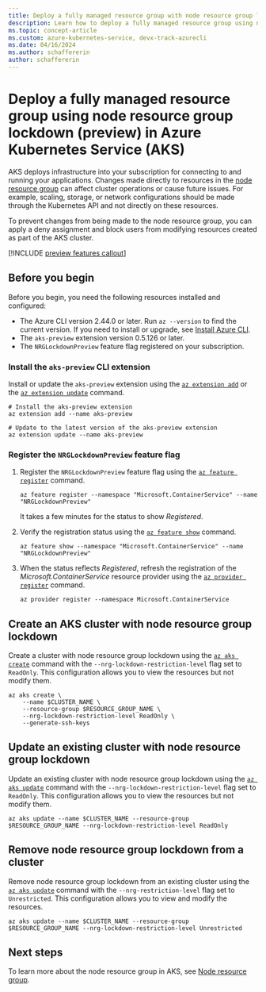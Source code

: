 ```yaml
---
title: Deploy a fully managed resource group with node resource group lockdown (preview) in Azure Kubernetes Service (AKS)
description: Learn how to deploy a fully managed resource group using node resource group lockdown (preview) in Azure Kubernetes Service (AKS).
ms.topic: concept-article
ms.custom: azure-kubernetes-service, devx-track-azurecli
ms.date: 04/16/2024
ms.author: schaffererin
author: schaffererin
---
```


# Deploy a fully managed resource group using node resource group lockdown (preview) in Azure Kubernetes Service (AKS)

AKS deploys infrastructure into your subscription for connecting to and running your applications. Changes made directly to resources in the [node resource group][whatis-nrg] can affect cluster operations or cause future issues. For example, scaling, storage, or network configurations should be made through the Kubernetes API and not directly on these resources.

To prevent changes from being made to the node resource group, you can apply a deny assignment and block users from modifying resources created as part of the AKS cluster.

[!INCLUDE [preview features callout](~/reusable-content/ce-skilling/azure/includes/aks/includes/preview/preview-callout.md)]

## Before you begin

Before you begin, you need the following resources installed and configured:

* The Azure CLI version 2.44.0 or later. Run `az --version` to find the current version. If you need to install or upgrade, see [Install Azure CLI][azure-cli-install].
* The `aks-preview` extension version 0.5.126 or later.
* The `NRGLockdownPreview` feature flag registered on your subscription.

### Install the `aks-preview` CLI extension

Install or update the `aks-preview` extension using the [`az extension add`][az-extension-add] or the [`az extension update`][az-extension-update] command.

```azurecli-interactive
# Install the aks-preview extension
az extension add --name aks-preview

# Update to the latest version of the aks-preview extension
az extension update --name aks-preview
```

### Register the `NRGLockdownPreview` feature flag

1. Register the `NRGLockdownPreview` feature flag using the [`az feature register`][az-feature-register] command.

    ```azurecli-interactive
    az feature register --namespace "Microsoft.ContainerService" --name "NRGLockdownPreview"
    ```

    It takes a few minutes for the status to show *Registered*.

2. Verify the registration status using the [`az feature show`][az-feature-show] command.

    ```azurecli-interactive
    az feature show --namespace "Microsoft.ContainerService" --name "NRGLockdownPreview"
    ```

3. When the status reflects *Registered*, refresh the registration of the *Microsoft.ContainerService* resource provider using the [`az provider register`][az-provider-register] command.

    ```azurecli-interactive
    az provider register --namespace Microsoft.ContainerService
    ```

## Create an AKS cluster with node resource group lockdown

Create a cluster with node resource group lockdown using the [`az aks create`][az-aks-create] command with the `--nrg-lockdown-restriction-level` flag set to `ReadOnly`. This configuration allows you to view the resources but not modify them.

```azurecli-interactive
az aks create \
    --name $CLUSTER_NAME \
    --resource-group $RESOURCE_GROUP_NAME \
    --nrg-lockdown-restriction-level ReadOnly \
    --generate-ssh-keys
```

## Update an existing cluster with node resource group lockdown

Update an existing cluster with node resource group lockdown using the [`az aks update`][az-aks-update] command with the `--nrg-lockdown-restriction-level` flag set to `ReadOnly`. This configuration allows you to view the resources but not modify them.

```azurecli-interactive
az aks update --name $CLUSTER_NAME --resource-group $RESOURCE_GROUP_NAME --nrg-lockdown-restriction-level ReadOnly
```

## Remove node resource group lockdown from a cluster

Remove node resource group lockdown from an existing cluster using the [`az aks update`][az-aks-update] command with the `--nrg-restriction-level` flag set to `Unrestricted`. This configuration allows you to view and modify the resources.

```azurecli-interactive
az aks update --name $CLUSTER_NAME --resource-group $RESOURCE_GROUP_NAME --nrg-lockdown-restriction-level Unrestricted
```

## Next steps

To learn more about the node resource group in AKS, see [Node resource group][whatis-nrg].

<!-- LINKS -->
[whatis-nrg]: ./concepts-clusters-workloads.md#node-resource-group
[azure-cli-install]: /cli/azure/install-azure-cli
[az-aks-create]: /cli/azure/aks#az_aks_create
[az-aks-update]: /cli/azure/aks#az_aks_update
[az-extension-add]: /cli/azure/extension#az_extension_add
[az-extension-update]: /cli/azure/extension#az_extension_update
[az-feature-register]: /cli/azure/feature#az_feature_register
[az-feature-show]: /cli/azure/feature#az_feature_show
[az-provider-register]: /cli/azure/provider#az_provider_register
